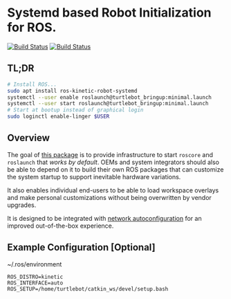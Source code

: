 # Systemd based Robot Initialization for ROS.
[![Build Status](https://www.travis-ci.org/LucidOne/robot_systemd.svg?branch=master)](https://www.travis-ci.org/LucidOne/robot_systemd)
[![Build Status](http://build.ros.org/buildStatus/icon?subject=Kinetic&job=Kbin_uX64__robot_systemd__ubuntu_xenial_amd64__binary)](http://build.ros.org/view/Kbin_uX64/job/Kbin_uX64__robot_systemd__ubuntu_xenial_amd64__binary/)

## TL;DR
```bash
# Install ROS...
sudo apt install ros-kinetic-robot-systemd
systemctl --user enable roslaunch@turtlebot_bringup:minimal.launch
systemctl --user start roslaunch@turtlebot_bringup:minimal.launch
# Start at bootup instead of graphical login
sudo loginctl enable-linger $USER
```

## Overview
The goal of [this package](https://github.com/LucidOne/robot_systemd) is to
provide infrastructure to start `roscore` and `roslaunch` that *works by
default*. OEMs and system integrators should also be able to depend on it to
build their own ROS packages that can customize the system startup to support
inevitable hardware variations.

It also enables individual end-users to be able to load workspace overlays and
make personal customizations without being overwritten by vendor upgrades.

It is designed to be integrated with
[network autoconfiguration](https://github.com/LucidOne/network_autoconfig)
for an improved out-of-the-box experience.

## Example Configuration [Optional]
~/.ros/environment
```
ROS_DISTRO=kinetic
ROS_INTERFACE=auto
ROS_SETUP=/home/turtlebot/catkin_ws/devel/setup.bash
```
